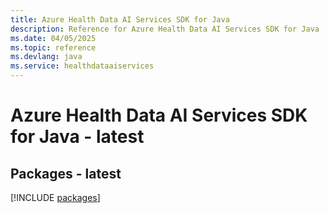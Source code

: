 ```yaml
---
title: Azure Health Data AI Services SDK for Java
description: Reference for Azure Health Data AI Services SDK for Java
ms.date: 04/05/2025
ms.topic: reference
ms.devlang: java
ms.service: healthdataaiservices
---
```

# Azure Health Data AI Services SDK for Java - latest
## Packages - latest
[!INCLUDE [packages](health-data-ai-services-index.md)]